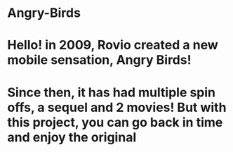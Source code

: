 # Angry-Birds
# Hello! in 2009, Rovio created a new mobile sensation, Angry Birds!
# Since then, it has had multiple spin offs, a sequel and 2 movies! But with this project, you can go back in time and enjoy the original
